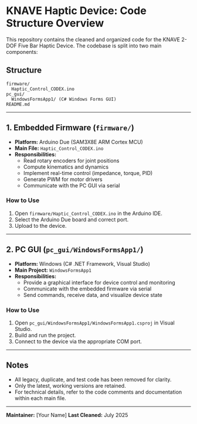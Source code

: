 # KNAVE Haptic Device: Code Structure Overview

This repository contains the cleaned and organized code for the KNAVE 2-DOF Five Bar Haptic Device. The codebase is split into two main components:

## Structure

```
firmware/
  Haptic_Control_CODEX.ino
pc_gui/
  WindowsFormsApp1/ (C# Windows Forms GUI)
README.md
```

---

## 1. Embedded Firmware (`firmware/`)
- **Platform:** Arduino Due (SAM3X8E ARM Cortex MCU)
- **Main File:** `Haptic_Control_CODEX.ino`
- **Responsibilities:**
  - Read rotary encoders for joint positions
  - Compute kinematics and dynamics
  - Implement real-time control (impedance, torque, PID)
  - Generate PWM for motor drivers
  - Communicate with the PC GUI via serial

### How to Use
1. Open `firmware/Haptic_Control_CODEX.ino` in the Arduino IDE.
2. Select the Arduino Due board and correct port.
3. Upload to the device.

---

## 2. PC GUI (`pc_gui/WindowsFormsApp1/`)
- **Platform:** Windows (C# .NET Framework, Visual Studio)
- **Main Project:** `WindowsFormsApp1`
- **Responsibilities:**
  - Provide a graphical interface for device control and monitoring
  - Communicate with the embedded firmware via serial
  - Send commands, receive data, and visualize device state

### How to Use
1. Open `pc_gui/WindowsFormsApp1/WindowsFormsApp1.csproj` in Visual Studio.
2. Build and run the project.
3. Connect to the device via the appropriate COM port.

---

## Notes
- All legacy, duplicate, and test code has been removed for clarity.
- Only the latest, working versions are retained.
- For technical details, refer to the code comments and documentation within each main file.

---

**Maintainer:** [Your Name]
**Last Cleaned:** July 2025

